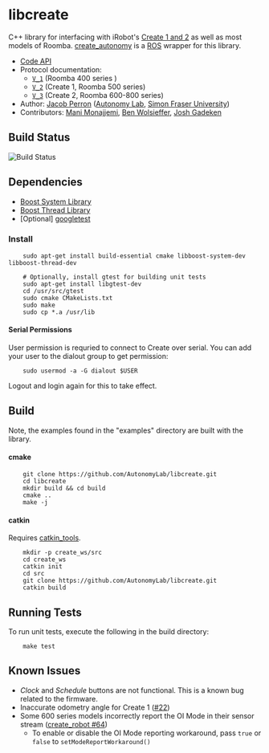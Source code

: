 # libcreate #

C++ library for interfacing with iRobot's [Create 1 and 2](http://www.irobot.com/About-iRobot/STEM/Create-2.aspx) as well as most models of Roomba. [create_autonomy](http://wiki.ros.org/create_autonomy) is a [ROS](http://www.ros.org/) wrapper for this library.

* [Code API](http://docs.ros.org/kinetic/api/libcreate/html/index.html)
* Protocol documentation:
  - [`V_1`](https://drive.google.com/file/d/0B9O4b91VYXMdUHlqNklDU09NU0k) (Roomba 400 series )
  - [`V_2`](https://drive.google.com/file/d/0B9O4b91VYXMdMmFPMVNDUEZ6d0U) (Create 1, Roomba 500 series)
  - [`V_3`](https://drive.google.com/file/d/0B9O4b91VYXMdSVk4amw1N09mQ3c) (Create 2, Roomba 600-800 series)
* Author: [Jacob Perron](http://jacobperron.ca) ([Autonomy Lab](http://autonomylab.org), [Simon Fraser University](http://www.sfu.ca))
* Contributors: [Mani Monajjemi](http:mani.im), [Ben Wolsieffer](https://github.com/lopsided98), [Josh Gadeken](https://github.com/process1183)

## Build Status ##

![Build Status](https://github.com/AutonomyLab/libcreate/workflows/Build%20and%20test/badge.svg)

## Dependencies ##

* [Boost System Library](http://www.boost.org/doc/libs/1_59_0/libs/system/doc/index.html)
* [Boost Thread Library](http://www.boost.org/doc/libs/1_59_0/doc/html/thread.html)
* [Optional] [googletest](https://github.com/google/googletest)

### Install ###

        sudo apt-get install build-essential cmake libboost-system-dev libboost-thread-dev

        # Optionally, install gtest for building unit tests
        sudo apt-get install libgtest-dev
        cd /usr/src/gtest
        sudo cmake CMakeLists.txt
        sudo make
        sudo cp *.a /usr/lib

#### Serial Permissions ####

User permission is requried to connect to Create over serial. You can add your user to the dialout group to get permission:

        sudo usermod -a -G dialout $USER

Logout and login again for this to take effect.

## Build ##

Note, the examples found in the "examples" directory are built with the library.

#### cmake ####

        git clone https://github.com/AutonomyLab/libcreate.git
        cd libcreate
        mkdir build && cd build
        cmake ..
        make -j

#### catkin ####

Requires [catkin_tools](https://catkin-tools.readthedocs.io/en/latest/).

        mkdir -p create_ws/src
        cd create_ws
        catkin init
        cd src
        git clone https://github.com/AutonomyLab/libcreate.git
        catkin build

## Running Tests ##

To run unit tests, execute the following in the build directory:

        make test

## Known Issues ##

* _Clock_ and _Schedule_ buttons are not functional. This is a known bug related to the firmware.
* Inaccurate odometry angle for Create 1 ([#22](https://github.com/AutonomyLab/libcreate/issues/22))
* Some 600 series models incorrectly report the OI Mode in their sensor stream ([create_robot #64](https://github.com/AutonomyLab/create_robot/issues/64))
  - To enable or disable the OI Mode reporting workaround, pass `true` or `false` to `setModeReportWorkaround()`
